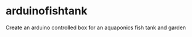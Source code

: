 arduinofishtank
===============

Create an arduino controlled box for an aquaponics fish tank and garden
